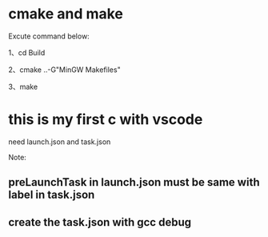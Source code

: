 # cmake and make
  Excute command below:
  
  1、cd Build
  
  2、cmake ..-G"MinGW Makefiles"
  
  3、make

# this is my first c with vscode
  need launch.json and task.json

Note: 
  ## preLaunchTask in launch.json must be same with label in task.json
  ## create the task.json with gcc debug


